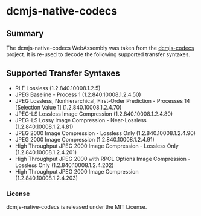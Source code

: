 # dcmjs-native-codecs

## Summary
The dcmjs-native-codecs WebAssembly was taken from the [dcmjs-codecs][dcmjs-codecs-url] project. It is re-used to decode the following supported transfer syntaxes.

## Supported Transfer Syntaxes
- RLE Lossless (1.2.840.10008.1.2.5)
- JPEG Baseline - Process 1 (1.2.840.10008.1.2.4.50)
- JPEG Lossless, Nonhierarchical, First-Order Prediction - Processes 14 [Selection Value 1] (1.2.840.10008.1.2.4.70)
- JPEG-LS Lossless Image Compression (1.2.840.10008.1.2.4.80)
- JPEG-LS Lossy Image Compression - Near-Lossless (1.2.840.10008.1.2.4.81)
- JPEG 2000 Image Compression - Lossless Only (1.2.840.10008.1.2.4.90)
- JPEG 2000 Image Compression (1.2.840.10008.1.2.4.91)
- High Throughput JPEG 2000 Image Compression - Lossless Only (1.2.840.10008.1.2.4.201)
- High Throughput JPEG 2000 with RPCL Options Image Compression - Lossless Only (1.2.840.10008.1.2.4.202)
- High Throughput JPEG 2000 Image Compression (1.2.840.10008.1.2.4.203)

### License
dcmjs-native-codecs is released under the MIT License.

[dcmjs-codecs-url]: https://github.com/PantelisGeorgiadis/dcmjs-codecs
